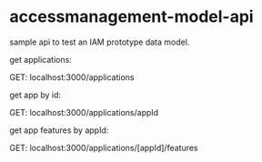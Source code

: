 # accessmanagement-model-api
sample api to test an IAM prototype data model.


get applications: 


GET: localhost:3000/applications

get app by id: 


GET: localhost:3000/applications/appId

get app features by appId: 


GET: localhost:3000/applications/[appId]/features
